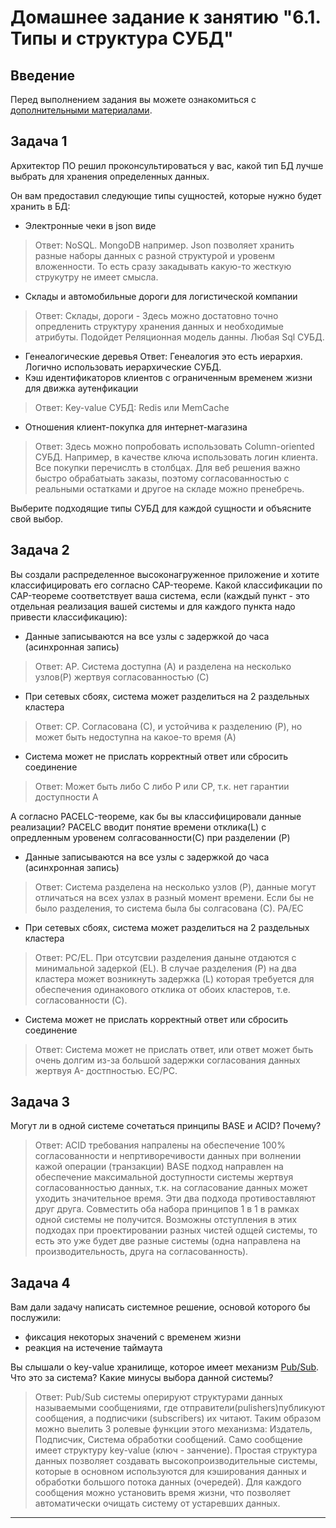 # Домашнее задание к занятию "6.1. Типы и структура СУБД"

## Введение

Перед выполнением задания вы можете ознакомиться с 
[дополнительными материалами](https://github.com/netology-code/virt-homeworks/tree/master/additional/README.md).

## Задача 1

Архитектор ПО решил проконсультироваться у вас, какой тип БД 
лучше выбрать для хранения определенных данных.

Он вам предоставил следующие типы сущностей, которые нужно будет хранить в БД:

- Электронные чеки в json виде
>Ответ: NoSQL. MongoDB например. Json позволяет хранить разные наборы данных с разной структурой и уровенм вложенности. То есть сразу закадывать какую-то жесткую струкутру не имеет смысла. 

- Склады и автомобильные дороги для логистической компании
>Ответ: Склады, дороги - Здесь можно достатовно точно опредленить структуру хранения данных и необходимые атрибуты. Подойдет Реляционная модель данны. Любая Sql СУБД. 
- Генеалогические деревья
Ответ: Генеалогия это есть иерархия. Логично использовать иерархические СУБД.
- Кэш идентификаторов клиентов с ограниченным временем жизни для движка аутенфикации
>Ответ: Key-value СУБД: Redis или MemCache
- Отношения клиент-покупка для интернет-магазина
>Ответ: Здесь можно попробовать использовать Column-oriented СУБД. Например, в качестве ключа использовать логин клиента. Все покупки перечислть в столбцах. Для веб решения важно быстро обрабатыать заказы, поэтому согласованностью с реальными остатками и другое на складе можно пренебречь.

Выберите подходящие типы СУБД для каждой сущности и объясните свой выбор.

## Задача 2

Вы создали распределенное высоконагруженное приложение и хотите классифицировать его согласно 
CAP-теореме. Какой классификации по CAP-теореме соответствует ваша система, если 
(каждый пункт - это отдельная реализация вашей системы и для каждого пункта надо привести классификацию):

- Данные записываются на все узлы с задержкой до часа (асинхронная запись)
>Ответ: AP. Система доступна (A) и разделена на несколько узлов(P) жертвуя согласованностью (C)
  
- При сетевых сбоях, система может разделиться на 2 раздельных кластера
>Ответ: CP. Согласована (С), и устойчива к разделению (P), но может быть недоступна на какое-то время (A)

- Система может не прислать корректный ответ или сбросить соединение
>Ответ: Может быть либо С либо P или CP, т.к. нет гарантии доступности A

А согласно PACELC-теореме, как бы вы классифицировали данные реализации?
PACELC вводит понятие времени отклика(L) с опредленным уровенем солгасованности(C) при разделении (P)


- Данные записываются на все узлы с задержкой до часа (асинхронная запись)
>Ответ: Система разделена на несколько узлов (P), данные могут отличаться на всех узлах в разный момент времени. Если бы не было разделения, то система была бы солгасована (С). PA/EC

- При сетевых сбоях, система может разделиться на 2 раздельных кластера
>Ответ: PC/EL. При отсутсвии разделения даныне отдаются с минимальной задеркой (EL). В случае разделения (P) на два кластера  может возникнуть задержка (L) которая требуется для обеспечения одинакового отклика от обоих кластеров, т.е. согласованности (C).

- Система может не прислать корректный ответ или сбросить соединение
>Ответ: Система может не прислать ответ, или ответ может быть очень долгим из-за большой задержки согласования данных жертвуя A- достпностью. EC/PC.


## Задача 3

Могут ли в одной системе сочетаться принципы BASE и ACID? Почему?
>Ответ: ACID требования напралены на обеспечение 100% согласованности и непртиворечивости данных при волнении кажой операции (транзакции)
BASE подход направлен на обеспечение максимальной доступности системы жертвуя согласованностью данных, т.к. на согласование данных может уходить значительное время.
Эти два подхода противоставляют друг друга. Совместить оба набора принципов 1 в 1 в рамках одной системы не получится. Возможны отступления в этих подходах при проектировании разных чистей одщей системы, то есть это уже будет две разные системы (одна направлена на производительность, друга на согласованность).


## Задача 4

Вам дали задачу написать системное решение, основой которого бы послужили:

- фиксация некоторых значений с временем жизни
- реакция на истечение таймаута

Вы слышали о key-value хранилище, которое имеет механизм [Pub/Sub](https://habr.com/ru/post/278237/). 
Что это за система? Какие минусы выбора данной системы?

>Ответ: Pub/Sub системы оперируют структурами данных называемыми сообщениями, где отправители(pulishers)публикуют сообщения, а подписчики (subscribers) их читают. Таким образом можно выелить 3 ролевые функции этого механизма: Издатель, Подписчик, Система обработки сообщений.
Само сообщение имеет структуру key-value (ключ - занчение). Простая структура данных позволяет создавать высокопроизводительные системы, которые в основном используются для кэширования данных и обработки большого потока данных (очередей). Для каждого сообщения можно установить время жизни, что позволяет автоматически очищать систему от устаревших данных.




---

